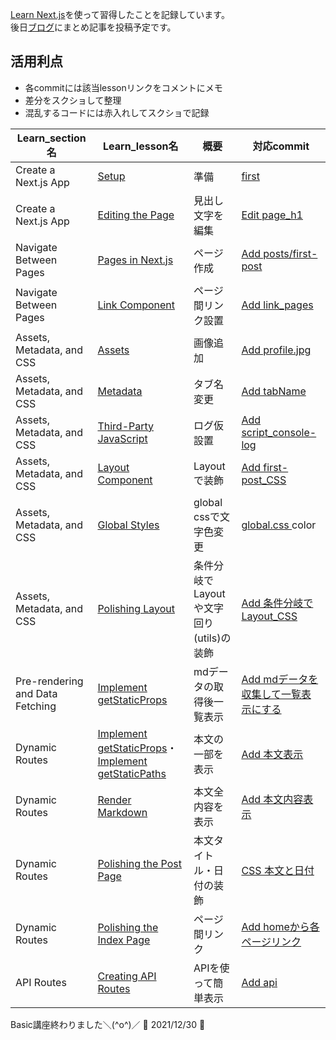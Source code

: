  [Learn Next.js](https://nextjs.org/learn)を使って習得したことを記録しています。  
 後日[ブログ](https://easy-notion-blog-02.vercel.app/blog)にまとめ記事を投稿予定です。

 ## 活用利点
 - 各commitには該当lessonリンクをコメントにメモ
 - 差分をスクショして整理
 - 混乱するコードには赤入れしてスクショで記録

| Learn_section名 | Learn_lesson名 | 概要 | 対応commit |
| --- | --- | --- | --- |
| Create a Next.js App | [Setup](https://nextjs.org/learn/basics/create-nextjs-app/setup) | 準備 | [first](https://github.com/herohoro/next.js_learn/commit/daa476308b81f1bdb958d7480230d70821d0e441) |
| Create a Next.js App | [Editing the Page](https://nextjs.org/learn/basics/create-nextjs-app/editing-the-page) | 見出し文字を編集 | [Edit page_h1](https://github.com/herohoro/next.js_learn/commit/86542cf63796e7a38408970b889af483604fffb5) |
| Navigate Between Pages | [Pages in Next.js](https://nextjs.org/learn/basics/navigate-between-pages/pages-in-nextjs) | ページ作成 | [Add posts/first-post](https://github.com/herohoro/next.js_learn/commit/731e36f21376c1f30186476a062e607f41afcfbd) |
| Navigate Between Pages | [Link Component](https://nextjs.org/learn/basics/navigate-between-pages/link-component) | ページ間リンク設置 | [Add link_pages](https://github.com/herohoro/next.js_learn/commit/927b9e9052fc076a6552a930fb0decd0429803bf) |
| Assets, Metadata, and CSS | [Assets](https://nextjs.org/learn/basics/assets-metadata-css/assets) | 画像追加 | [Add profile.jpg](https://github.com/herohoro/next.js_learn/commit/eb50b3db726d5c335851e91211e387dca412fb3a) |
| Assets, Metadata, and CSS | [Metadata](https://nextjs.org/learn/basics/assets-metadata-css/metadata) | タブ名変更 | [Add tabName](https://github.com/herohoro/next.js_learn/commit/11228503171d37ae86b1203e20a7b14851ad0046) |
| Assets, Metadata, and CSS | [Third-Party JavaScript](https://nextjs.org/learn/basics/assets-metadata-css/third-party-javascript) | ログ仮設置 | [Add script_console-log](https://github.com/herohoro/next.js_learn/commit/16aefff24036b5c4973d0b390176530df0472258) |
| Assets, Metadata, and CSS | [Layout Component](https://nextjs.org/learn/basics/assets-metadata-css/layout-component) | Layoutで装飾 | [Add first-post_CSS](https://github.com/herohoro/next.js_learn/commit/1eff9211ffb4eeec757da29a8344c43cba291ac9) |
| Assets, Metadata, and CSS | [Global Styles](https://nextjs.org/learn/basics/assets-metadata-css/global-styles) | global cssで<a>文字色変更 | [global.css <a>color](https://github.com/herohoro/next.js_learn/commit/2e5892fcda89cba441a01d67230eb3ba831017fd) |
| Assets, Metadata, and CSS | [Polishing Layout](https://nextjs.org/learn/basics/assets-metadata-css/polishing-layout) | 条件分岐でLayoutや文字回り(utils)の装飾 | [Add 条件分岐でLayout_CSS](https://github.com/herohoro/next.js_learn/commit/3aa1d663de44ef0ade6afd84fb12b9cb510346a0) |
| Pre-rendering and Data Fetching | [Implement getStaticProps](https://nextjs.org/learn/basics/data-fetching/implement-getstaticprops) | mdデータの取得後一覧表示 | [Add mdデータを収集して一覧表示にする](https://github.com/herohoro/next.js_learn/commit/05d1290e66a311aed2fa3a3f5c768fee4229ede7) |
| Dynamic Routes | [Implement getStaticProps](https://nextjs.org/learn/basics/dynamic-routes/implement-getstaticprops)・[Implement getStaticPaths](https://nextjs.org/learn/basics/dynamic-routes/implement-getstaticpaths) | 本文の一部を表示 | [Add 本文表示](https://github.com/herohoro/next.js_learn/commit/7b6b22baf98b9eb3529f5c13a7874b11d9249013) |
| Dynamic Routes | [Render Markdown](https://nextjs.org/learn/basics/dynamic-routes/render-markdown) | 本文全内容を表示 | [Add 本文内容表示](https://github.com/herohoro/next.js_learn/commit/b8bbcbcbd0b26dad8015f7ef0acdcd6474f74d8b) |
| Dynamic Routes | [Polishing the Post Page](https://nextjs.org/learn/basics/dynamic-routes/polishing-post-page) | 本文タイトル・日付の装飾 | [CSS 本文と日付](https://github.com/herohoro/next.js_learn/commit/6a63d7863d5696e1bd914b7b6ac1ddb2d85e802b) |
| Dynamic Routes | [Polishing the Index Page](https://nextjs.org/learn/basics/dynamic-routes/polishing-index-page) | ページ間リンク | [Add homeから各ページリンク](https://github.com/herohoro/next.js_learn/commit/6e7a3e2cc3cc81f7753e4c603c4f378e8a6c046c) |
| API Routes | [Creating API Routes](https://nextjs.org/learn/basics/api-routes/creating-api-routes) | APIを使って簡単表示 | [Add api](https://github.com/herohoro/next.js_learn/commit/3d90de4b4b97f9de9eff2e6e39928e6a258aa2fb) |

Basic講座終わりました＼(^o^)／  :star2: 2021/12/30 :star2: